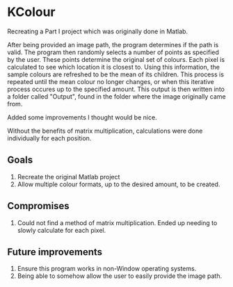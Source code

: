 # KColour

Recreating a Part I project which was originally done in Matlab.

After being provided an image path, the program determines if the path is valid.
The program then randomly selects a number of points as specified by the user. 
These points determine the original set of colours.
Each pixel is calculated to see which location it is closest to. Using this information, the sample colours are refreshed to be the mean of its children.
This process is repeated until the mean colour no longer changes, or when this iterative process occures up to the specified amount.
This output is then written into a folder called "Output", found in the folder where the image originally came from. 

Added some improvements I thought would be nice.

Without the benefits of matrix multiplication, calculations were done individually for each position.

## Goals
1. Recreate the original Matlab project
2. Allow multiple colour formats, up to the desired amount, to be created.

## Compromises
1. Could not find a method of matrix multiplication. Ended up needing to slowly calculate for each pixel.


## Future improvements
1. Ensure this program works in non-Window operating systems.
2. Being able to somehow allow the user to easily provide the image path.

